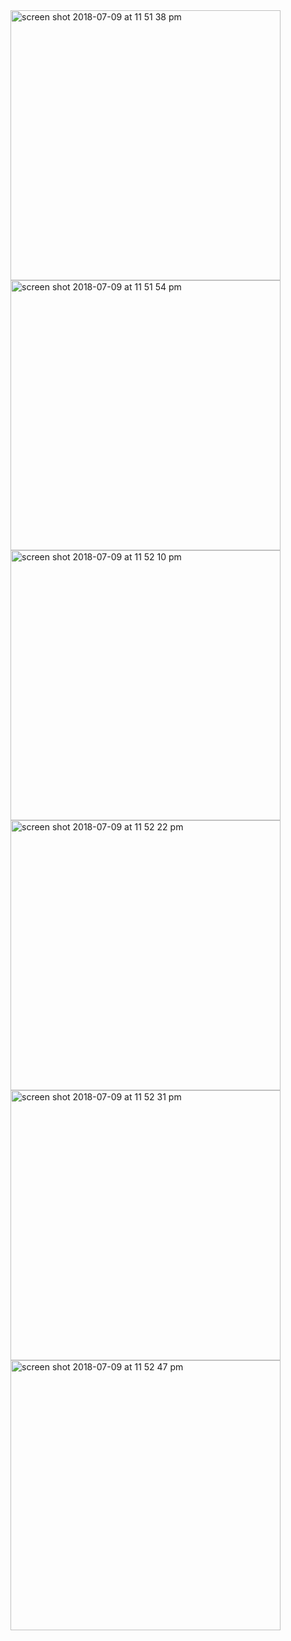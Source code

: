 <img width="432" height=”600” alt="screen shot 2018-07-09 at 11 51 38 pm" src="https://user-images.githubusercontent.com/41017424/42489899-5ba98dcc-83d3-11e8-9298-71d6cf4a62ae.png">

<img width="432" height=”600” alt="screen shot 2018-07-09 at 11 51 54 pm" src="https://user-images.githubusercontent.com/41017424/42489900-5cbfde5a-83d3-11e8-9c4e-cbff1e698ca9.png">

<img width="432" height=”600” alt="screen shot 2018-07-09 at 11 52 10 pm" src="https://user-images.githubusercontent.com/41017424/42489903-5e15ebe6-83d3-11e8-922b-72331f0ce834.png">

<img width="432" height=”600” alt="screen shot 2018-07-09 at 11 52 22 pm" src="https://user-images.githubusercontent.com/41017424/42489905-600a93e8-83d3-11e8-925a-ea74121d0964.png">

<img width="432" height=”600” alt="screen shot 2018-07-09 at 11 52 31 pm" src="https://user-images.githubusercontent.com/41017424/42489908-621fc252-83d3-11e8-87a4-7b5886dea03e.png">

<img width="432" height=”600” alt="screen shot 2018-07-09 at 11 52 47 pm" src="https://user-images.githubusercontent.com/41017424/42489910-639a2eba-83d3-11e8-8221-721e458df91e.png">

